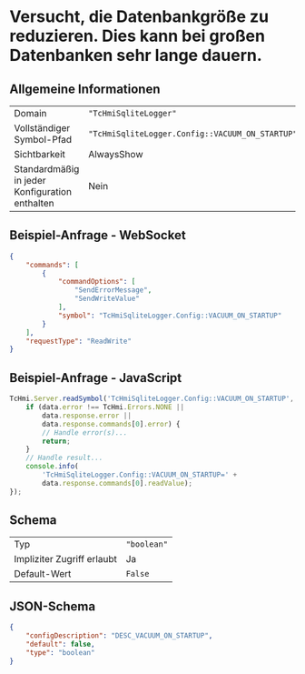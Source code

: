 # Versucht, die Datenbankgröße zu reduzieren. Dies kann bei großen Datenbanken sehr lange dauern.

## Allgemeine Informationen

|  |  |
| - | - |
| Domain | `"TcHmiSqliteLogger"` |
| Vollständiger Symbol-Pfad | `"TcHmiSqliteLogger.Config::VACUUM_ON_STARTUP"` |
| Sichtbarkeit | AlwaysShow |
| Standardmäßig in jeder Konfiguration enthalten | Nein |

## Beispiel-Anfrage - WebSocket

```json
{
    "commands": [
        {
            "commandOptions": [
                "SendErrorMessage",
                "SendWriteValue"
            ],
            "symbol": "TcHmiSqliteLogger.Config::VACUUM_ON_STARTUP"
        }
    ],
    "requestType": "ReadWrite"
}
```

## Beispiel-Anfrage - JavaScript

```javascript
TcHmi.Server.readSymbol('TcHmiSqliteLogger.Config::VACUUM_ON_STARTUP', data => {
    if (data.error !== TcHmi.Errors.NONE ||
        data.response.error ||
        data.response.commands[0].error) {
        // Handle error(s)...
        return;
    }
    // Handle result...
    console.info(
        'TcHmiSqliteLogger.Config::VACUUM_ON_STARTUP=' +
        data.response.commands[0].readValue);
});
```

## Schema

|  |  |
| - | - |
| Typ | `"boolean"` |
| Impliziter Zugriff erlaubt | Ja |
| Default-Wert | `False` |

## JSON-Schema

```json
{
    "configDescription": "DESC_VACUUM_ON_STARTUP",
    "default": false,
    "type": "boolean"
}
```
